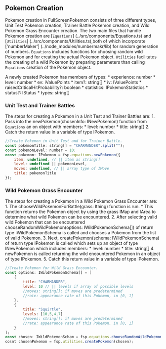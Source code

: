 ## Pokemon Creation

Pokemon creation in FullScreenPokemon consists of three different types, Unit Test Pokemon creation, Trainer Battle Pokemon creation, and Wild Pokemon Grass Encounter creation.
The two main files that handle Pokemon creation are [`Equations`] (../src/components/Equations.ts) and [`Utilities`] (../src/components/Utilities.ts),both of which incorporate ['numberMaker'] (../node_modules/numbermakr/lib) for random generation of numbers.
`Equations` includes functions for choosing random wild Pokemon and for creating the actual Pokemon object. `Utilities` facilitates the creating of a wild Pokemon by preparing parameters than calling `Equations` creation of the Pokemon object.

A newly created Pokemon has members of types:
    * experience: number
    * level: number
    * ev: IValuePoints
    * item?: string[]
    * iv: IValuePoints
    * raisedCriticalHitProbability?: boolean
    * statistics: IPokemonStatistics
    * status?: IStatus
    * types: string[]

### Unit Test and Trainer Battles

The steps for creating a Pokemon in a Unit Test and Trainer Battles are:
    1. Pass into the newPokemon(chosenInfo: INewPokemon) function from `Equations` an on object with members:
        * level: number
        * title: string[]
    2. Catch the return value in a variable of type IPokemon.

```javascript
//Create Pokemon in Unit Test and for Trainer Battle.
const pokemonTitle: string[] = "CHARMANDER".split("");
const pokemonLevel: number = 10;
const pokemon: IPokemon = fsp.equations.newPokemon({
    item: undefined, // || item as string[]
    level: undefined || pokemonLevel,
    moves: undefined, // || array type of IMove
    title: pokemonTitle
});
```

### Wild Pokemon Grass Encounter

The steps for creating a Pokemon in a Wild Pokemon Grass Encounter are:
    1. The chooseWildPokemonForBattle(grass: Ithing) function is run.
        * This function returns the Pokemon object by using the grass IMap and        IArea to determine what wild Pokemon can be encountered.
    2. After selecting valid wild Pokemon that can be encountered                      chooseRandomWildPokemon(options: IWildPokemonSchema[]) of return type           IWildPokemonSchema is called and chooses a Pokemon from the list of valid       Pokemon.
    3. Next, createPokemon(schema: IWildPokemonSchema) of return type IPokemon is      called which sets up an object of type INewPokemon which includes members:
        * level: number
        * title: string[]
    4. newPokemon is called returning the wild encountered Pokemon in an object of     type IPokemon.
    5. Catch this return value in a variable of type IPokemon.

```javascript
//Create Pokemon for Wild Grass Encounter.
const options: IWildPokemonSchema[] = [
    {
        title: "CHARMANDER",
        level: 10 // || levels if array of possible levels
        //moves: string[]; if moves are predetermined
        //rate: appearance rate of this Pokemon, in [0, 1]
    },
    {
        title: "Squirtle",
        levels: [10,5,4,7]
        //moves: string[]; if moves are predetermined
        //rate: appearance rate of this Pokemon, in [0, 1]
    }
];
const chosen: IWildPokemonScham = fsp.equations.chooseRandomWildPokemon(options);
cosnt chosenPokemon = fsp.utilities.createPokemon(chosen);
```
